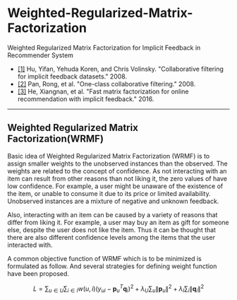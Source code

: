 # Weighted-Regularized-Matrix-Factorization
Weighted Regularized Matrix Factorization for Implicit Feedback in Recommender System



* [[1]](https://ieeexplore.ieee.org/stamp/stamp.jsp?arnumber=4781121&casa_token=fFLKRi3Rik4AAAAA:U2wCKtmX8KkdOe86FE08TZO4i8rTnxW0-WCw5ydvR01FqNVNTIjbH4YZmBzQzwdIQ9MTNouPWuc&tag=1) Hu, Yifan, Yehuda Koren, and Chris Volinsky. "Collaborative filtering for implicit feedback datasets." 2008.
* [[2]](https://ieeexplore.ieee.org/stamp/stamp.jsp?arnumber=4781145&casa_token=mV7FiNkLbIwAAAAA:0S5KcW0Rjrw-kKq3DLChQlHUnjtm8xuFK9izYUGpZSbFK_f2oh8Q7wNvBmwX8jctDzs-TnEYpbE) Pan, Rong, et al. "One-class collaborative filtering." 2008.
* [[3]](https://dl.acm.org/doi/pdf/10.1145/2911451.2911489?casa_token=ppDtD4EAfpMAAAAA:YhRqsYPdd5jWt-zOSkIimM6-AYn2pGxzARZlqTlf0SM-Qi8e7B0h5AbdbDLlIIWnRu454rr-o4YGpok) He, Xiangnan, et al. "Fast matrix factorization for online recommendation with implicit feedback."  2016.


---
## **Weighted Regularized Matrix Factorization(WRMF)**  
Basic idea of Weighted Regularized Matrix Factorization (WRMF) is to assign smaller weights to the unobserved instances than the observed. The weights are related to the concept of confidence. As not interacting with an item can result from other reasons than not liking it, the zero values of  have low confidence. For example, a user might be unaware of the existence of the item, or unable to consume it due to its price or limited availability. Unobserved instances are a mixture of negative and unknown feedback.

 Also, interacting with an item can be caused by a variety of reasons that differ from liking it. For example, a  user may buy an item as gift for someone else, despite the user does not like the item. Thus it can be thought that there are also different confidence levels among the items that the user interacted with.

 A common objective function of WRMF which is to be minimized is formulated as follow. And several strategies for defining weight function  have been proposed.

 $$
L = \sum_{u \in U} \sum_{i \in I} w(u, i)
(y_{ui} - \boldsymbol{p}^T_u \boldsymbol{q}_i)^2 + \lambda _{U}
\sum_{u} \lVert  \boldsymbol{p}_u  \rVert^2  + \lambda _{I}
\sum_{i} \lVert  \boldsymbol{q}_i  \rVert^2
 $$
